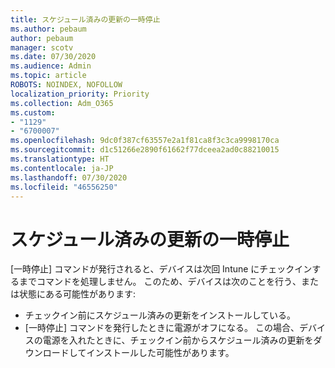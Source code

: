 ```yaml
---
title: スケジュール済みの更新の一時停止
ms.author: pebaum
author: pebaum
manager: scotv
ms.date: 07/30/2020
ms.audience: Admin
ms.topic: article
ROBOTS: NOINDEX, NOFOLLOW
localization_priority: Priority
ms.collection: Adm_O365
ms.custom:
- "1129"
- "6700007"
ms.openlocfilehash: 9dc0f387cf63557e2a1f81ca8f3c3ca9998170ca
ms.sourcegitcommit: d1c51266e2890f61662f77dceea2ad0c88210015
ms.translationtype: HT
ms.contentlocale: ja-JP
ms.lasthandoff: 07/30/2020
ms.locfileid: "46556250"
---
```

# <a name="pausing-scheduled-updates"></a>スケジュール済みの更新の一時停止

[一時停止] コマンドが発行されると、デバイスは次回 Intune にチェックインするまでコマンドを処理しません。 このため、デバイスは次のことを行う、または状態にある可能性があります:

- チェックイン前にスケジュール済みの更新をインストールしている。
- [一時停止] コマンドを発行したときに電源がオフになる。 この場合、デバイスの電源を入れたときに、チェックイン前からスケジュール済みの更新をダウンロードしてインストールした可能性があります。